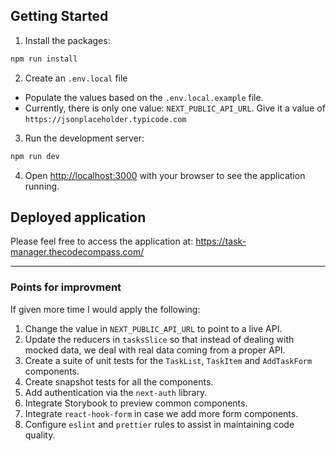 ## Getting Started

1. Install the packages:
```bash
npm run install
```

2. Create an `.env.local` file
- Populate the values based on the `.env.local.example` file.
- Currently, there is only one value: `NEXT_PUBLIC_API_URL`. Give it a value of `https://jsonplaceholder.typicode.com`

3. Run the development server:
```bash
npm run dev
```

4. Open [http://localhost:3000](http://localhost:3000) with your browser to see the application running.

## Deployed application
Please feel free to access the application at: https://task-manager.thecodecompass.com/

---
### Points for improvment

If given more time I would apply the following:

1. Change the value in `NEXT_PUBLIC_API_URL` to point to a live API.
2. Update the reducers in `tasksSlice` so that instead of dealing with mocked data, we deal with real data coming from a proper API.
3. Create a suite of unit tests for the `TaskList`, `TaskItem` and `AddTaskForm` components.
4. Create snapshot tests for all the components.
5. Add authentication via the `next-auth` library.
6. Integrate Storybook to preview common components.
7. Integrate `react-hook-form` in case we add more form components.
8. Configure `eslint` and `prettier` rules to assist in maintaining code quality.